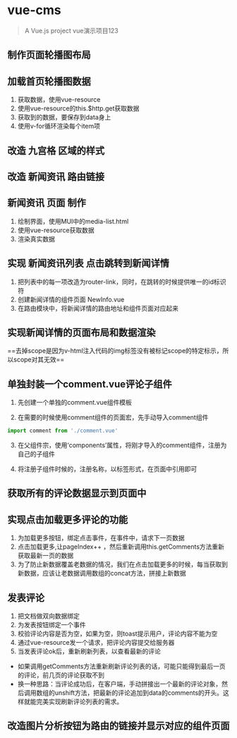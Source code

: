 # vue-cms

> A Vue.js project vue演示项目123
## 制作页面轮播图布局
## 加载首页轮播图数据
1. 获取数据，使用vue-resource
2. 使用vue-resource的this.$http.get获取数据
3. 获取到的数据，要保存到data身上
4. 使用v-for循环渲染每个item项

## 改造 九宫格 区域的样式

## 改造 新闻资讯 路由链接

## 新闻资讯 页面 制作
1. 绘制界面，使用MUI中的media-list.html
2. 使用vue-resource获取数据
3. 渲染真实数据

## 实现 新闻资讯列表 点击跳转到新闻详情
1. 把列表中的每一项改造为router-link，同时，在跳转的时候提供唯一的id标识符
2. 创建新闻详情的组件页面 NewInfo.vue
3. 在路由模块中，将新闻详情的路由地址和组件页面对应起来

## 实现新闻详情的页面布局和数据渲染
==去掉scope是因为v-html注入代码的img标签没有被标记scope的特定标示，所以scope对其无效== 


## 单独封装一个comment.vue评论子组件
1. 先创建一个单独的comment.vue组件模板

2. 在需要的时候使用comment组件的页面宏，先手动导入comment组件

  ```js
  import comment from './comment.vue'
  ```

3. 在父组件宗，使用‘components’属性，将刚才导入的comment组件，注册为自己的子组件

4. 将注册子组件时候的，注册名称，以标签形式，在页面中引用即可

## 获取所有的评论数据显示到页面中

## 实现点击加载更多评论的功能
1. 为加载更多按钮，绑定点击事件，在事件中，请求下一页数据
2. 点击加载更多,让pageIndex++ ，然后重新调用this.getComments方法重新获取最新一页的数据
3. 为了防止新数据覆盖老数据的情况，我们在点击加载更多的时候，每当获取到新数据，应该让老数据调用数组的concat方法，拼接上新数据

## 发表评论

1. 把文档做双向数据绑定
2. 为发表按钮绑定一个事件
3. 校验评论内容是否为空，如果为空，则toast提示用户，评论内容不能为空
4. 通过vue-resource发一个请求，把评论内容提交给服务器
5. 当发表评论ok后，重新刷新列表，以查看最新的评论
  + 如果调用getComments方法重新刷新评论列表的话，可能只能得到最后一页的评论，前几页的评论获取不到
  + 换一种思路：当评论成功后，在客户端，手动拼接出一个最新的评论对象，然后调用数组的unshift方法，把最新的评论追加到data的comments的开头。这样就能完美实现刷新评论列表的需求。



## 改造图片分析按钮为路由的链接并显示对应的组件页面
